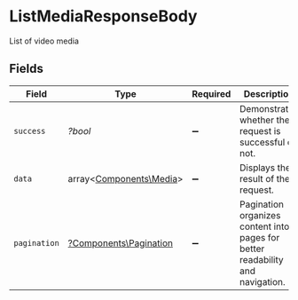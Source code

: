 # ListMediaResponseBody

List of video media


## Fields

| Field                                                                          | Type                                                                           | Required                                                                       | Description                                                                    | Example                                                                        |
| ------------------------------------------------------------------------------ | ------------------------------------------------------------------------------ | ------------------------------------------------------------------------------ | ------------------------------------------------------------------------------ | ------------------------------------------------------------------------------ |
| `success`                                                                      | *?bool*                                                                        | :heavy_minus_sign:                                                             | Demonstrates whether the request is successful or not.                         | true                                                                           |
| `data`                                                                         | array<[Components\Media](../../Models/Components/Media.md)>                    | :heavy_minus_sign:                                                             | Displays the result of the request.                                            |                                                                                |
| `pagination`                                                                   | [?Components\Pagination](../../Models/Components/Pagination.md)                | :heavy_minus_sign:                                                             | Pagination organizes content into pages for better readability and navigation. |                                                                                |
